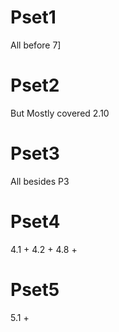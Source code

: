 # Pset1
All before 7]

# Pset2
But Mostly covered
2.10

# Pset3
All besides P3

# Pset4
4.1 +
4.2 +
4.8 +

# Pset5
5.1 +
